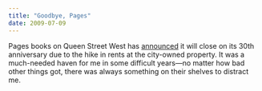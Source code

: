 ```yaml
---
title: "Goodbye, Pages"
date: 2009-07-09
---
```

Pages books on Queen Street West has <a href="http://unknowntoronto.blogspot.com/2009/07/pages-book-shop-will-close-on-august-31.html">announced</a> it will close on its 30th anniversary due to the hike in rents at the city-owned property. It was a much-needed haven for me in some difficult years—no matter how bad other things got, there was always something on their shelves to distract me.
